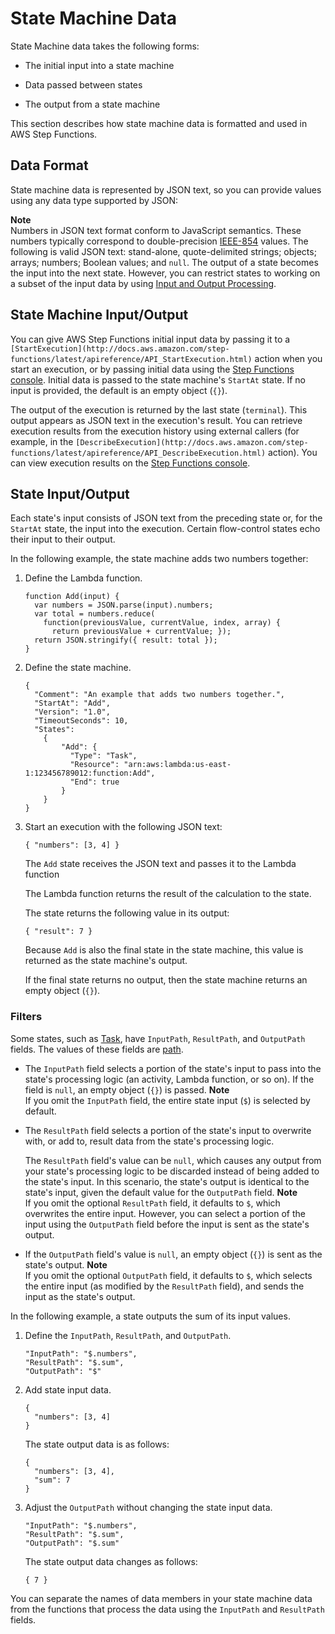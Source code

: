 # State Machine Data<a name="concepts-state-machine-data"></a>

State Machine data takes the following forms:

+ The initial input into a state machine

+ Data passed between states

+ The output from a state machine

This section describes how state machine data is formatted and used in AWS Step Functions\.



## Data Format<a name="concepts-state-machine-data-format"></a>

State machine data is represented by JSON text, so you can provide values using any data type supported by JSON: 

**Note**  
Numbers in JSON text format conform to JavaScript semantics\. These numbers typically correspond to double\-precision [IEEE\-854](https://standards.ieee.org/findstds/standard/854-1987.html) values\.
The following is valid JSON text: stand\-alone, quote\-delimited strings; objects; arrays; numbers; Boolean values; and `null`\.
The output of a state becomes the input into the next state\. However, you can restrict states to working on a subset of the input data by using [Input and Output Processing](amazon-states-language-input-output-processing.md)\.

## State Machine Input/Output<a name="concepts-state-machine-data-state-machine-input-output"></a>

You can give AWS Step Functions initial input data by passing it to a `[StartExecution](http://docs.aws.amazon.com/step-functions/latest/apireference/API_StartExecution.html)` action when you start an execution, or by passing initial data using the [Step Functions console](https://console.aws.amazon.com/states/home?region=us-east-1#/)\. Initial data is passed to the state machine's `StartAt` state\. If no input is provided, the default is an empty object \(`{}`\)\.

The output of the execution is returned by the last state \(`terminal`\)\. This output appears as JSON text in the execution's result\. You can retrieve execution results from the execution history using external callers \(for example, in the `[DescribeExecution](http://docs.aws.amazon.com/step-functions/latest/apireference/API_DescribeExecution.html)` action\)\. You can view execution results on the [Step Functions console](https://console.aws.amazon.com/states/home?region=us-east-1#/)\.

## State Input/Output<a name="concepts-state-machine-data-state-input-output"></a>

Each state's input consists of JSON text from the preceding state or, for the `StartAt` state, the input into the execution\. Certain flow\-control states echo their input to their output\.

In the following example, the state machine adds two numbers together:

1. Define the Lambda function\.

   ```
   function Add(input) {
     var numbers = JSON.parse(input).numbers;
     var total = numbers.reduce(
       function(previousValue, currentValue, index, array) {
         return previousValue + currentValue; });
     return JSON.stringify({ result: total });
   }
   ```

1. Define the state machine\.

   ```
   {
     "Comment": "An example that adds two numbers together.",
     "StartAt": "Add",
     "Version": "1.0",
     "TimeoutSeconds": 10,
     "States":
       {
           "Add": {
             "Type": "Task",
             "Resource": "arn:aws:lambda:us-east-1:123456789012:function:Add",
             "End": true
           }
       }
   }
   ```

1. Start an execution with the following JSON text:

   ```
   { "numbers": [3, 4] }
   ```

   The `Add` state receives the JSON text and passes it to the Lambda function

   The Lambda function returns the result of the calculation to the state\.

   The state returns the following value in its output:

   ```
   { "result": 7 }
   ```

   Because `Add` is also the final state in the state machine, this value is returned as the state machine's output\.

   If the final state returns no output, then the state machine returns an empty object \(`{}`\)\.

### Filters<a name="concepts-state-machine-data-filters"></a>

Some states, such as [Task](amazon-states-language-task-state.md), have `InputPath`, `ResultPath`, and `OutputPath` fields\. The values of these fields are [path](amazon-states-language-input-output-processing.md)\.

+ The `InputPath` field selects a portion of the state's input to pass into the state's processing logic \(an activity, Lambda function, or so on\)\. If the field is `null`, an empty object \(`{}`\) is passed\.
**Note**  
If you omit the `InputPath` field, the entire state input \(`$`\) is selected by default\.

+ The `ResultPath` field selects a portion of the state's input to overwrite with, or add to, result data from the state's processing logic\.

  The `ResultPath` field's value can be `null`, which causes any output from your state's processing logic to be discarded instead of being added to the state's input\. In this scenario, the state's output is identical to the state's input, given the default value for the `OutputPath` field\.
**Note**  
If you omit the optional `ResultPath` field, it defaults to `$`, which overwrites the entire input\. However, you can select a portion of the input using the `OutputPath` field before the input is sent as the state's output\.

+ If the `OutputPath` field's value is `null`, an empty object \(`{}`\) is sent as the state's output\.
**Note**  
If you omit the optional `OutputPath` field, it defaults to `$`, which selects the entire input \(as modified by the `ResultPath` field\), and sends the input as the state's output\.

In the following example, a state outputs the sum of its input values\.

1. Define the `InputPath`, `ResultPath`, and `OutputPath`\.

   ```
   "InputPath": "$.numbers",
   "ResultPath": "$.sum",
   "OutputPath": "$"
   ```

1. Add state input data\.

   ```
   {
     "numbers": [3, 4]
   }
   ```

   The state output data is as follows:

   ```
   {
     "numbers": [3, 4],
     "sum": 7
   }
   ```

1. Adjust the `OutputPath` without changing the state input data\.

   ```
   "InputPath": "$.numbers",
   "ResultPath": "$.sum",
   "OutputPath": "$.sum"
   ```

   The state output data changes as follows:

   ```
   { 7 }
   ```

You can separate the names of data members in your state machine data from the functions that process the data using the `InputPath` and `ResultPath` fields\.